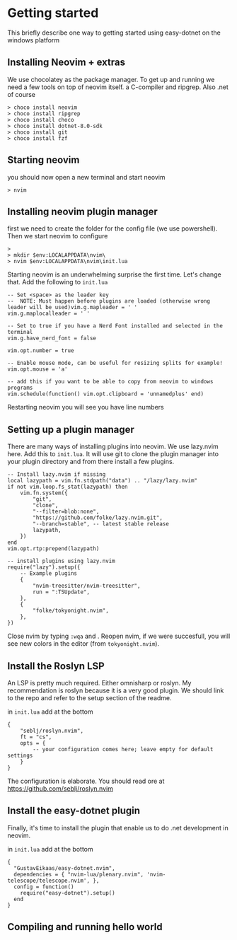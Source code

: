 # Getting started

This briefly describe one way to getting started using easy-dotnet on the windows platform

## Installing Neovim + extras

We use chocolatey as the package manager. To get up and running we need a few tools on top of neovim itself. a C-compiler and ripgrep. Also .net of course

```
> choco install neovim
> choco install ripgrep
> choco install choco 
> choco install dotnet-8.0-sdk
> choco install git
> choco install fzf
```

## Starting neovim
you should now open a new terminal and start neovim

```
> nvim 
```


## Installing neovim plugin manager

first we need to create the folder for the config file (we use powershell). Then we start neovim to configure

``` 
> 
> mkdir $env:LOCALAPPDATA\nvim\
> nvim $env:LOCALAPPDATA\nvim\init.lua
```

Starting neovim is an underwhelming surprise the first time. Let's change that. Add the following to `init.lua`

```
-- Set <space> as the leader key
--  NOTE: Must happen before plugins are loaded (otherwise wrong leader will be used)vim.g.mapleader = ' '
vim.g.maplocalleader = ' '

-- Set to true if you have a Nerd Font installed and selected in the terminal
vim.g.have_nerd_font = false

vim.opt.number = true

-- Enable mouse mode, can be useful for resizing splits for example!
vim.opt.mouse = 'a'

-- add this if you want to be able to copy from neovim to windows programs
vim.schedule(function() vim.opt.clipboard = 'unnamedplus' end)
```

Restarting neovim you will see you have line numbers



## Setting up a plugin manager

There are many ways of installing plugins into neovim. We use lazy.nvim here. 
Add this to `init.lua`. It will use git to clone the plugin manager into your plugin directory and from there install a few plugins.

```
-- Install lazy.nvim if missing
local lazypath = vim.fn.stdpath("data") .. "/lazy/lazy.nvim"
if not vim.loop.fs_stat(lazypath) then
    vim.fn.system({
        "git",
        "clone",
        "--filter=blob:none",
        "https://github.com/folke/lazy.nvim.git",
        "--branch=stable", -- latest stable release
        lazypath,
    })
end
vim.opt.rtp:prepend(lazypath)

-- install plugins using lazy.nvim
require("lazy").setup({
    -- Example plugins
    {
        "nvim-treesitter/nvim-treesitter",
        run = ":TSUpdate",
    },
    {
        "folke/tokyonight.nvim",
    },
})
```

Close nvim by typing `:wqa` and <enter>. Reopen nvim, if we were succesfull, you will see new colors in the editor (from `tokyonight.nvim`).



## Install the Roslyn LSP

An LSP is pretty much required. Either omnisharp or roslyn. My recommendation is roslyn because it is a very good plugin. We should link to the repo and refer to the setup section of the readme.

in `init.lua` add at the bottom

```
{
    "seblj/roslyn.nvim",
    ft = "cs",
    opts = {
        -- your configuration comes here; leave empty for default settings
    }
}
```

The configuration is elaborate. You should read ore at https://github.com/seblj/roslyn.nvim


## Install the easy-dotnet plugin

Finally, it's time to install the plugin that enable us to do .net development in neovim.

in `init.lua` add at the bottom

```
{
  "GustavEikaas/easy-dotnet.nvim",
  dependencies = { "nvim-lua/plenary.nvim", 'nvim-telescope/telescope.nvim', },
  config = function()
    require("easy-dotnet").setup()
  end
}
```



## Compiling and running hello world


